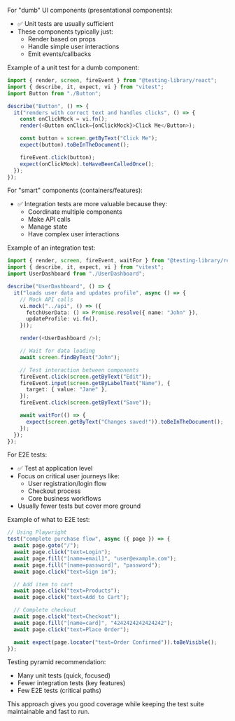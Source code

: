 For "dumb" UI components (presentational components):

- ✅ Unit tests are usually sufficient
- These components typically just:
  - Render based on props
  - Handle simple user interactions
  - Emit events/callbacks

Example of a unit test for a dumb component:

```typescript
import { render, screen, fireEvent } from "@testing-library/react";
import { describe, it, expect, vi } from "vitest";
import Button from "./Button";

describe("Button", () => {
  it("renders with correct text and handles clicks", () => {
    const onClickMock = vi.fn();
    render(<Button onClick={onClickMock}>Click Me</Button>);

    const button = screen.getByText("Click Me");
    expect(button).toBeInTheDocument();

    fireEvent.click(button);
    expect(onClickMock).toHaveBeenCalledOnce();
  });
});
```

For "smart" components (containers/features):

- ✅ Integration tests are more valuable because they:
  - Coordinate multiple components
  - Make API calls
  - Manage state
  - Have complex user interactions

Example of an integration test:

```typescript
import { render, screen, fireEvent, waitFor } from "@testing-library/react";
import { describe, it, expect, vi } from "vitest";
import UserDashboard from "./UserDashboard";

describe("UserDashboard", () => {
  it("loads user data and updates profile", async () => {
    // Mock API calls
    vi.mock("../api", () => ({
      fetchUserData: () => Promise.resolve({ name: "John" }),
      updateProfile: vi.fn(),
    }));

    render(<UserDashboard />);

    // Wait for data loading
    await screen.findByText("John");

    // Test interaction between components
    fireEvent.click(screen.getByText("Edit"));
    fireEvent.input(screen.getByLabelText("Name"), {
      target: { value: "Jane" },
    });
    fireEvent.click(screen.getByText("Save"));

    await waitFor(() => {
      expect(screen.getByText("Changes saved!")).toBeInTheDocument();
    });
  });
});
```

For E2E tests:

- ✅ Test at application level
- Focus on critical user journeys like:
  - User registration/login flow
  - Checkout process
  - Core business workflows
- Usually fewer tests but cover more ground

Example of what to E2E test:

```typescript
// Using Playwright
test("complete purchase flow", async ({ page }) => {
  await page.goto("/");
  await page.click("text=Login");
  await page.fill("[name=email]", "user@example.com");
  await page.fill("[name=password]", "password");
  await page.click("text=Sign in");

  // Add item to cart
  await page.click("text=Products");
  await page.click("text=Add to Cart");

  // Complete checkout
  await page.click("text=Checkout");
  await page.fill("[name=card]", "4242424242424242");
  await page.click("text=Place Order");

  await expect(page.locator("text=Order Confirmed")).toBeVisible();
});
```

Testing pyramid recommendation:

- Many unit tests (quick, focused)
- Fewer integration tests (key features)
- Few E2E tests (critical paths)

This approach gives you good coverage while keeping the test suite maintainable and fast to run.
